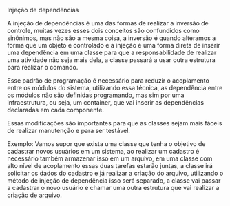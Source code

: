 Injeção de dependências

A injeção de dependências é uma das formas de realizar a inversão de controle, muitas vezes esses dois conceitos são confundidos como sinônimos, mas não são a mesma coisa, a inversão é quando alteramos a forma que um objeto é controlado e a injeção é uma forma direta de inserir uma dependência em uma classe para que a responsabilidade de realizar uma atividade não seja mais dela, a classe passará a usar outra estrutura para realizar o comando.

Esse padrão de programação é necessário para reduzir o acoplamento entre os módulos do sistema, utilizando essa técnica, as dependência entre os módulos não são definidas programando, mas sim por uma infraestrutura, ou seja, um container, que vai inserir as dependências declaradas em cada componente.

Essas modificações são importantes para que as classes sejam mais fáceis de realizar manutenção e para ser testável.

Exemplo: Vamos supor que exista uma classe que tenha o objetivo de cadastrar novos usuários em um sistema, ao realizar um cadastro é necessário também armazenar isso em um arquivo, em uma classe com alto nível de acoplamento essas duas tarefas estarão juntas, a classe irá solicitar os dados do cadastro e já realizar a criação do arquivo, utilizando o método de injeção de dependência isso será separado, a classe vai passar a cadastrar o novo usuário e chamar uma outra estrutura que vai realizar a criação de arquivo.

